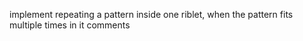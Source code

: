 implement repeating a pattern inside one riblet, when the pattern fits multiple times in it
comments